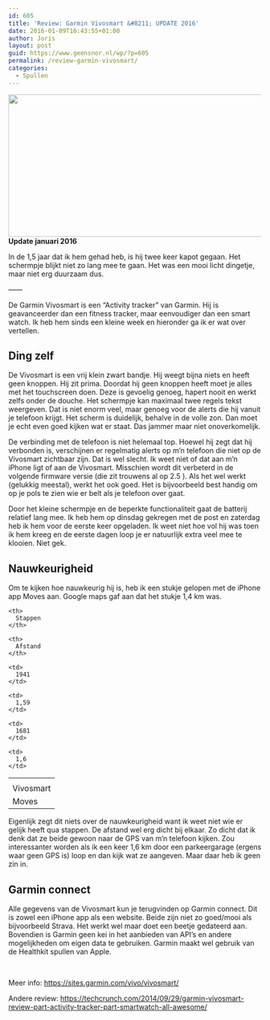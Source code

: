 ```yaml
---
id: 605
title: 'Review: Garmin Vivosmart &#8211; UPDATE 2016'
date: 2016-01-09T16:43:55+01:00
author: Joris
layout: post
guid: https://www.geensnor.nl/wp/?p=605
permalink: /review-garmin-vivosmart/
categories:
  - Spullen
---
```

<img class="alignright" src="https://sites.garmin.com/vivo/m/g/vivosmart-choose-blue-1x.png" alt="" width="514" height="283" />**Update januari 2016**

In de 1,5 jaar dat ik hem gehad heb, is hij twee keer kapot gegaan. Het schermpje blijkt niet zo lang mee te gaan. Het was een mooi licht dingetje, maar niet erg duurzaam dus.

&#8212;&#8212;

De Garmin Vivosmart is een &#8220;Activity tracker&#8221; van Garmin. Hij is geavanceerder dan een fitness tracker, maar eenvoudiger dan een smart watch. Ik heb hem sinds een kleine week en hieronder ga ik er wat over vertellen.

## Ding zelf

De Vivosmart is een vrij klein zwart bandje. Hij weegt bijna niets en heeft geen knoppen. Hij zit prima. Doordat hij geen knoppen heeft moet je alles met het touchscreen doen. Deze is gevoelig genoeg, hapert nooit en werkt zelfs onder de douche. Het schermpje kan maximaal twee regels tekst weergeven. Dat is niet enorm veel, maar genoeg voor de alerts die hij vanuit je telefoon krijgt. Het scherm is duidelijk, behalve in de volle zon. Dan moet je echt even goed kijken wat er staat. Das jammer maar niet onoverkomelijk.

De verbinding met de telefoon is niet helemaal top. Hoewel hij zegt dat hij verbonden is, verschijnen er regelmatig alerts op m&#8217;n telefoon die niet op de Vivosmart zichtbaar zijn. Dat is wel slecht. Ik weet niet of dat aan m&#8217;n iPhone ligt of aan de Vivosmart. Misschien wordt dit verbeterd in de volgende firmware versie (die zit trouwens al op 2.5 ). Als het wel werkt (gelukkig meestal), werkt het ook goed. Het is bijvoorbeeld best handig om op je pols te zien wie er belt als je telefoon over gaat.

Door het kleine schermpje en de beperkte functionaliteit gaat de batterij relatief lang mee. Ik heb hem op dinsdag gekregen met de post en zaterdag heb ik hem voor de eerste keer opgeladen. Ik weet niet hoe vol hij was toen ik hem kreeg en de eerste dagen loop je er natuurlijk extra veel mee te klooien. Niet gek.

## Nauwkeurigheid

Om te kijken hoe nauwkeurig hij is, heb ik een stukje gelopen met de iPhone app Moves aan. Google maps gaf aan dat het stukje 1,4 km was.

<table>
  <tr>
    <th>
    </th>
    
    <th>
      Stappen
    </th>
    
    <th>
      Afstand
    </th>
  </tr>
  
  <tr>
    <td>
      Vivosmart
    </td>
    
    <td>
      1941
    </td>
    
    <td>
      1,59
    </td>
  </tr>
  
  <tr>
    <td>
      Moves
    </td>
    
    <td>
      1681
    </td>
    
    <td>
      1,6
    </td>
  </tr>
</table>

Eigenlijk zegt dit niets over de nauwkeurigheid want ik weet niet wie er gelijk heeft qua stappen. De afstand wel erg dicht bij elkaar. Zo dicht dat ik denk dat ze beide gewoon naar de GPS van m&#8217;n telefoon kijken. Zou interessanter worden als ik een keer 1,6 km door een parkeergarage (ergens waar geen GPS is) loop en dan kijk wat ze aangeven. Maar daar heb ik geen zin in.

## Garmin connect

Alle gegevens van de Vivosmart kun je terugvinden op Garmin connect. Dit is zowel een iPhone app als een website. Beide zijn niet zo goed/mooi als bijvoorbeeld Strava. Het werkt wel maar doet een beetje gedateerd aan. Bovendien is Garmin geen kei in het aanbieden van API&#8217;s en andere mogelijkheden om eigen data te gebruiken. Garmin maakt wel gebruik van de Healthkit spullen van Apple.

&nbsp;

Meer info: <a href="https://sites.garmin.com/vivo/vivosmart/" target="_blank">https://sites.garmin.com/vivo/vivosmart/</a>

Andere review: <a href="https://techcrunch.com/2014/09/29/garmin-vivosmart-review-part-activity-tracker-part-smartwatch-all-awesome/" target="_blank">https://techcrunch.com/2014/09/29/garmin-vivosmart-review-part-activity-tracker-part-smartwatch-all-awesome/</a>